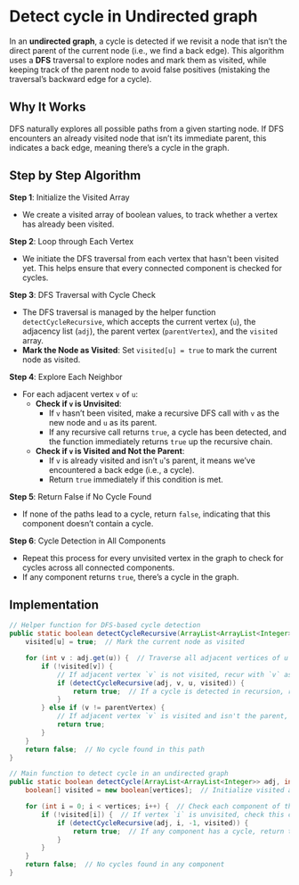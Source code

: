 # Detect cycle in Undirected graph

In an **undirected graph**, a cycle is detected if we revisit a node that isn’t the direct parent of the current node (i.e., we find a back edge). This algorithm uses a **DFS** traversal to explore nodes and mark them as visited, while keeping track of the parent node to avoid false positives (mistaking the traversal’s backward edge for a cycle).

## Why It Works

DFS naturally explores all possible paths from a given starting node. If DFS encounters an already visited node that isn’t its immediate parent, this indicates a back edge, meaning there’s a cycle in the graph.

## Step by Step Algorithm

**Step 1**: Initialize the Visited Array

- We create a visited array of boolean values, to track whether a vertex has already been visited.

**Step 2**: Loop through Each Vertex

- We initiate the DFS traversal from each vertex that hasn't been visited yet. This helps ensure that every connected component is checked for cycles.

**Step 3**: DFS Traversal with Cycle Check

- The DFS traversal is managed by the helper function `detectCycleRecursive`, which accepts the current vertex (`u`), the adjacency list (`adj`), the parent vertex (`parentVertex`), and the `visited` array.
- **Mark the Node as Visited**: Set `visited[u] = true` to mark the current node as visited.

**Step 4**: Explore Each Neighbor

- For each adjacent vertex `v` of `u`:
  - **Check if `v` is Unvisited**:
    - If `v` hasn’t been visited, make a recursive DFS call with `v` as the new node and `u` as its parent.
    - If any recursive call returns `true`, a cycle has been detected, and the function immediately returns `true` up the recursive chain.
  - **Check if `v` is Visited and Not the Parent**:
    - If `v` is already visited and isn’t `u`'s parent, it means we’ve encountered a back edge (i.e., a cycle).
    - Return `true` immediately if this condition is met.

**Step 5**: Return False if No Cycle Found

- If none of the paths lead to a cycle, return `false`, indicating that this component doesn’t contain a cycle.

**Step 6**: Cycle Detection in All Components

- Repeat this process for every unvisited vertex in the graph to check for cycles across all connected components.
- If any component returns `true`, there’s a cycle in the graph.

## Implementation

```java
// Helper function for DFS-based cycle detection
public static boolean detectCycleRecursive(ArrayList<ArrayList<Integer>> adj, int u, int parentVertex, boolean[] visited) {
    visited[u] = true;  // Mark the current node as visited

    for (int v : adj.get(u)) {  // Traverse all adjacent vertices of u
        if (!visited[v]) {
            // If adjacent vertex `v` is not visited, recur with `v` as the current node
            if (detectCycleRecursive(adj, v, u, visited)) {
                return true;  // If a cycle is detected in recursion, return true
            }
        } else if (v != parentVertex) {
            // If adjacent vertex `v` is visited and isn't the parent, we found a back edge (cycle)
            return true;
        }
    }
    return false;  // No cycle found in this path
}

// Main function to detect cycle in an undirected graph
public static boolean detectCycle(ArrayList<ArrayList<Integer>> adj, int vertices) {
    boolean[] visited = new boolean[vertices];  // Initialize visited array

    for (int i = 0; i < vertices; i++) {  // Check each component of the graph
        if (!visited[i]) {  // If vertex `i` is unvisited, check this component
            if (detectCycleRecursive(adj, i, -1, visited)) {
                return true;  // If any component has a cycle, return true
            }
        }
    }
    return false;  // No cycles found in any component
}
```
